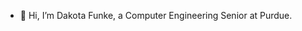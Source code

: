 - 👋 Hi, I’m Dakota Funke, a Computer Engineering Senior at Purdue.


<!---
D-Funke/D-Funke is a ✨ special ✨ repository because its `README.md` (this file) appears on your GitHub profile.
You can click the Preview link to take a look at your changes.
--->
